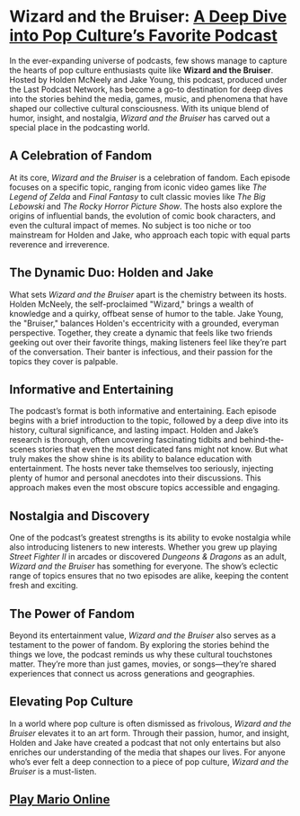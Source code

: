 # Wizard and the Bruiser: [A Deep Dive into Pop Culture’s Favorite Podcast](https://en.wikipedia.org/wiki/List_of_video_game_podcasts)

In the ever-expanding universe of podcasts, few shows manage to capture the hearts of pop culture enthusiasts quite like **Wizard and the Bruiser**. Hosted by Holden McNeely and Jake Young, this podcast, produced under the Last Podcast Network, has become a go-to destination for deep dives into the stories behind the media, games, music, and phenomena that have shaped our collective cultural consciousness. With its unique blend of humor, insight, and nostalgia, *Wizard and the Bruiser* has carved out a special place in the podcasting world.

## A Celebration of Fandom

At its core, *Wizard and the Bruiser* is a celebration of fandom. Each episode focuses on a specific topic, ranging from iconic video games like *The Legend of Zelda* and *Final Fantasy* to cult classic movies like *The Big Lebowski* and *The Rocky Horror Picture Show*. The hosts also explore the origins of influential bands, the evolution of comic book characters, and even the cultural impact of memes. No subject is too niche or too mainstream for Holden and Jake, who approach each topic with equal parts reverence and irreverence.

## The Dynamic Duo: Holden and Jake

What sets *Wizard and the Bruiser* apart is the chemistry between its hosts. Holden McNeely, the self-proclaimed "Wizard," brings a wealth of knowledge and a quirky, offbeat sense of humor to the table. Jake Young, the "Bruiser," balances Holden's eccentricity with a grounded, everyman perspective. Together, they create a dynamic that feels like two friends geeking out over their favorite things, making listeners feel like they’re part of the conversation. Their banter is infectious, and their passion for the topics they cover is palpable.

## Informative and Entertaining

The podcast’s format is both informative and entertaining. Each episode begins with a brief introduction to the topic, followed by a deep dive into its history, cultural significance, and lasting impact. Holden and Jake’s research is thorough, often uncovering fascinating tidbits and behind-the-scenes stories that even the most dedicated fans might not know. But what truly makes the show shine is its ability to balance education with entertainment. The hosts never take themselves too seriously, injecting plenty of humor and personal anecdotes into their discussions. This approach makes even the most obscure topics accessible and engaging.

## Nostalgia and Discovery

One of the podcast’s greatest strengths is its ability to evoke nostalgia while also introducing listeners to new interests. Whether you grew up playing *Street Fighter II* in arcades or discovered *Dungeons & Dragons* as an adult, *Wizard and the Bruiser* has something for everyone. The show’s eclectic range of topics ensures that no two episodes are alike, keeping the content fresh and exciting.

## The Power of Fandom

Beyond its entertainment value, *Wizard and the Bruiser* also serves as a testament to the power of fandom. By exploring the stories behind the things we love, the podcast reminds us why these cultural touchstones matter. They’re more than just games, movies, or songs—they’re shared experiences that connect us across generations and geographies.

## Elevating Pop Culture

In a world where pop culture is often dismissed as frivolous, *Wizard and the Bruiser* elevates it to an art form. Through their passion, humor, and insight, Holden and Jake have created a podcast that not only entertains but also enriches our understanding of the media that shapes our lives. For anyone who’s ever felt a deep connection to a piece of pop culture, *Wizard and the Bruiser* is a must-listen.

## [Play Mario Online](https://gamepodcasts.com/drmario)

